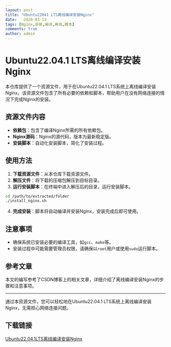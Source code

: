 ```yaml
---
layout: post
title: "Ubuntu22041 LTS离线编译安装Nginx"
date:   2020-03-13
tags: [Nginx,安装,编译,离线,脚本]
comments: true
author: admin
---
```

# Ubuntu22.04.1 LTS离线编译安装Nginx

本仓库提供了一个资源文件，用于在Ubuntu22.04.1 LTS系统上离线编译安装Nginx。该资源文件包含了所有必要的依赖和脚本，帮助用户在没有网络连接的情况下完成Nginx的安装。

## 资源文件内容

- **依赖包**：包含了编译Nginx所需的所有依赖包。
- **Nginx源码**：Nginx的源代码，版本为最新稳定版。
- **安装脚本**：自动化安装脚本，简化了安装过程。

## 使用方法

1. **下载资源文件**：从本仓库下载资源文件。
2. **解压文件**：将下载的压缩包解压到目标目录。
3. **运行安装脚本**：在终端中进入解压后的目录，运行安装脚本。

```bash
cd /path/to/extracted/folder
./install_nginx.sh
```

4. **完成安装**：脚本将自动编译并安装Nginx，安装完成后即可使用。

## 注意事项

- 确保系统已安装必要的编译工具，如`gcc`、`make`等。
- 安装过程中可能需要管理员权限，请确保以`root`用户或使用`sudo`运行脚本。

## 参考文章

本文的编写参考了CSDN博客上的相关文章，详细介绍了离线编译安装Nginx的步骤和注意事项。

---

通过本资源文件，您可以轻松地在Ubuntu22.04.1 LTS系统上离线编译安装Nginx，无需担心网络连接问题。

## 下载链接

[Ubuntu22.04.1LTS离线编译安装Nginx](https://pan.quark.cn/s/9262eac832c5)